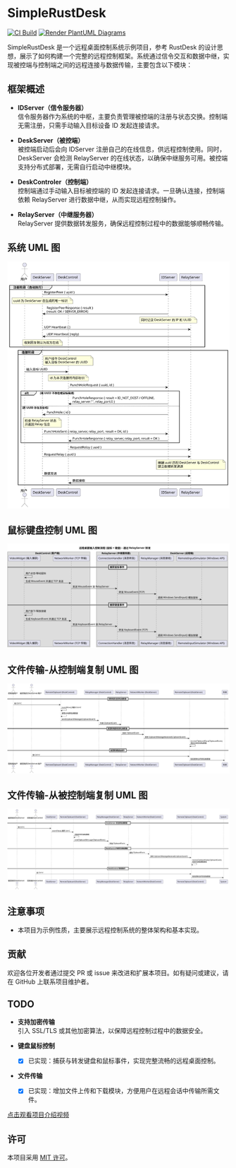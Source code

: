 # SimpleRustDesk

[![CI Build](https://github.com/SwartzMss/SimpleRustDesk/actions/workflows/msbuild.yml/badge.svg)](https://github.com/SwartzMss/SimpleRustDesk/actions/workflows/msbuild.yml)
[![Render PlantUML Diagrams](https://github.com/SwartzMss/SimpleRustDesk/actions/workflows/plantuml-render.yml/badge.svg)](https://github.com/SwartzMss/SimpleRustDesk/actions/workflows/plantuml-render.yml)


SimpleRustDesk 是一个远程桌面控制系统示例项目，参考 RustDesk 的设计思想，展示了如何构建一个完整的远程控制框架。系统通过信令交互和数据中继，实现被控端与控制端之间的远程连接与数据传输，主要包含以下模块：

## 框架概述

- **IDServer（信令服务器）**  
  信令服务器作为系统的中枢，主要负责管理被控端的注册与状态交换。控制端无需注册，只需手动输入目标设备 ID 发起连接请求。

- **DeskServer（被控端）**  
  被控端启动后会向 IDServer 注册自己的在线信息，供远程控制使用。同时，DeskServer 会检测 RelayServer 的在线状态，以确保中继服务可用。被控端支持分布式部署，无需自行启动中继模块。

- **DeskControler（控制端）**  
  控制端通过手动输入目标被控端的 ID 发起连接请求。一旦确认连接，控制端依赖 RelayServer 进行数据中继，从而实现远程控制操作。

- **RelayServer（中继服务器）**  
  RelayServer 提供数据转发服务，确保远程控制过程中的数据能够顺畅传输。
  
## 系统 UML 图

![系统 UML](diagrams/output/overview.svg)

## 鼠标键盘控制 UML 图

![鼠标键盘控制 UML](diagrams/output/MouseKeyInput.svg)

## 文件传输-从控制端复制 UML 图

![ctrlcFromControl](./diagrams/output/ctrlcFromControl.svg)

## 文件传输-从被控制端复制 UML 图

![ctrlcFromServer](./diagrams/output/ctrlcFromServer.svg)


## 注意事项

- 本项目为示例性质，主要展示远程控制系统的整体架构和基本实现。

## 贡献

欢迎各位开发者通过提交 PR 或 issue 来改进和扩展本项目。如有疑问或建议，请在 GitHub 上联系项目维护者。

## TODO

- **支持加密传输**  
  引入 SSL/TLS 或其他加密算法，以保障远程控制过程中的数据安全。
  
- **键盘鼠标控制**  
  - [x] 已实现：捕获与转发键盘和鼠标事件，实现完整流畅的远程桌面控制。
  
- **文件传输**  
  - [x] 已实现：增加文件上传和下载模块，方便用户在远程会话中传输所需文件。

[点击观看项目介绍视频](https://www.bilibili.com/video/BV1WEXaYvEHP/)

## 许可

本项目采用 [MIT 许可](LICENSE)。

